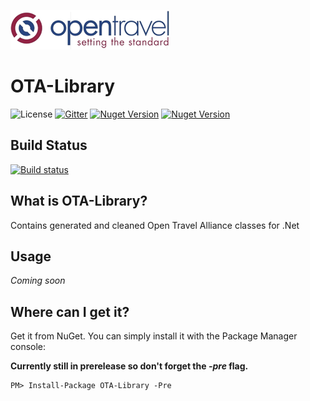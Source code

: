 ![Icon](https://raw.githubusercontent.com/Franklin89/OTA-Library/master/docs/ota.png)

# OTA-Library

![License](https://img.shields.io/github/license/franklin89/OTA-Library.svg)
[![Gitter](https://badges.gitter.im/JoinChat.svg)](https://gitter.im/ML-Software/OTA-Library?utm_source=badge&utm_medium=badge&utm_campaign=pr-badge&utm_content=badge)
[![Nuget Version](https://img.shields.io/nuget/v/OTA-Library.svg)](https://www.nuget.org/packages/OTA-Library/)
[![Nuget Version](https://img.shields.io/nuget/vpre/OTA-Library.svg)](https://www.nuget.org/packages/OTA-Library/)

## Build Status

[![Build status](https://ci.appveyor.com/api/projects/status/4ermxqkhj0ev4687?svg=true)](https://ci.appveyor.com/project/Franklin89/ota-library)

## What is OTA-Library?

Contains generated and cleaned Open Travel Alliance classes for .Net

## Usage

_Coming soon_

## Where can I get it?

Get it from NuGet. You can simply install it with the Package Manager console:

**Currently still in prerelease so don't forget the _-pre_ flag.**

```
PM> Install-Package OTA-Library -Pre
```
